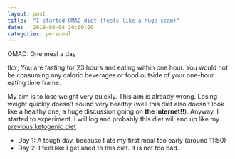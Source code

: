 ```yaml
---
layout: post
title:  "I started OMAD diet (feels like a huge scam)"
date:   2018-08-08 10:00:00
categories: personal
---
```


OMAD: One meal a day

tldr; You are fasting for 23 hours and eating within one hour.  You would not be consuming any caloric beverages or food outside of your one-hour eating time frame. 


My aim is to lose weight very quickly. This aim is already wrong. Losing weight quickly doesn't sound very healthy (well this diet also doesn't look like a healthy one, a huge discussion going on **the internet!!**). Anyway, I started to experiment. I will log and probably this diet will end up  like my [previous ketogenic diet](https://hasantayyar.net/personal/2016/11/17/diet/)


- Day 1: A tough day, because I ate my first meal too early (around 11:50)
- Day 2: I feel like I get used to this diet. It is not too bad.

